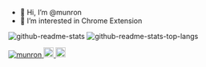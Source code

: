 - 👋 Hi, I’m @munron
- 👀 I’m interested in Chrome Extension 

![github-readme-stats](https://github-readme-stats.vercel.app/api?username=munron&show_icons=true&count_private=true&theme=radical)
![github-readme-stats-top-langs](https://github-readme-stats.vercel.app/api/top-langs/?username=munron&layout=compact&theme=radical)

<p align="left">
  <a href="https://github.com/munron/munron/">
    <img src="https://komarev.com/ghpvc/?username=munron" alt="munron" />
  </a>
  <a href="https://github.com/munro">
    <img height="20" src="https://img.shields.io/github/followers/munro?label=follow&logo=github&style=flat" />
  </a>
  <a href="http://qiita.com/munron">
    <img height="20" src="https://qiita-badge.apiapi.app/s/munron/posts.svg" />
  </a>
</p>
<!---
munron/munron is a ✨ special ✨ repository because its `README.md` (this file) appears on your GitHub profile.
You can click the Preview link to take a look at your changes.
--->
